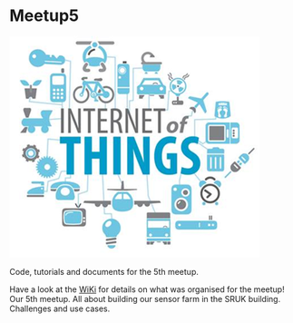 # Meetup5
![IoT Main Image](https://github.com/SRUK-IoT-Meetup/assets/blob/master/images/iot-main.png)

Code, tutorials and documents for the 5th meetup.

Have a look at the [WiKi](https://github.com/SRUK-IoT-Meetup/Meetup5/wiki) for details on what was organised for the meetup!
Our 5th meetup. All about building our sensor farm in the SRUK building. Challenges and use cases.

